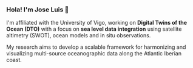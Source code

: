 ### Hola! I'm Jose Luis 🐡

I'm affiliated with the University of Vigo, working on **Digital Twins of the Ocean (DTO)** with a focus on **sea level data integration** using satellite altimetry (SWOT), ocean models and in situ observations.

My research aims to develop a scalable framework for harmonizing and visualizing multi-source oceanographic data along the Atlantic Iberian coast.

